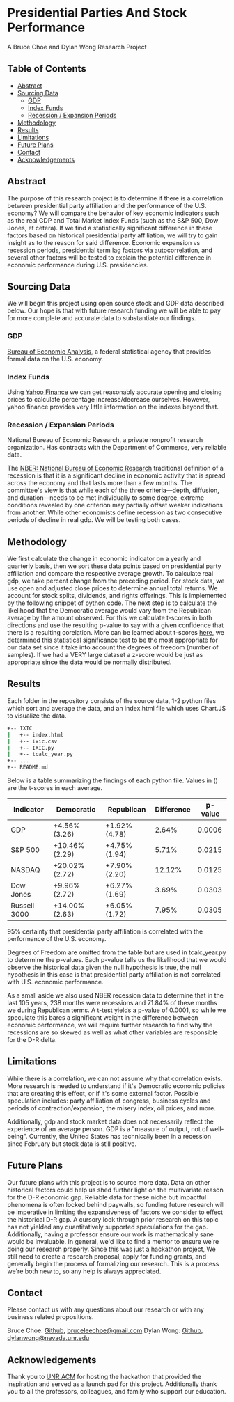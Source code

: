 # Presidential Parties And Stock Performance

A Bruce Choe and Dylan Wong Research Project

## Table of Contents

* [Abstract](#abstract)
* [Sourcing Data](#sourcing-data)
  * [GDP](#gdp)
  * [Index Funds](#index-funds)
  * [Recession / Expansion Periods](#recession-/-expansion-periods)
* [Methodology](#methodology)
* [Results](#results)
* [Limitations](#limitations)
* [Future Plans](#future-plans)
* [Contact](#contact)
* [Acknowledgements](#acknowledgements)

<!-- ABOUT THE PROJECT -->
## Abstract
The purpose of this research project is to determine if there is a correlation between presidential party affiliation and the performance of the U.S. economy? We will compare the behavior of key economic indicators such as the real GDP and Total Market Index Funds (such as the S&P 500, Dow Jones, et cetera). If we find a statistically significant difference in these factors based on historical presidential party affiliation, we will try to gain insight as to the reason for said difference. Economic expansion vs recession periods, presidential term lag factors via autocorrelation, and several other factors will be tested to explain the potential difference in economic performance during U.S. presidencies.

<!-- SOURCING DATA -->
## Sourcing Data

We will begin this project using open source stock and GDP data described below. Our hope is that with future research funding we will be able to pay for more complete and accurate data to substantiate our findings.

### GDP

[Bureau of Economic Analysis](https://apps.bea.gov/iTable/index_nipa.cfm), a federal statistical agency that provides formal data on the U.S. economy.

### Index Funds

Using [Yahoo Finance](https://finance.yahoo.com) we can get reasonably accurate opening and closing prices to calculate percentage increase/decrease ourselves. However, yahoo finance provides very little information on the indexes beyond that.

### Recession / Expansion Periods
National Bureau of Economic Research, a private nonprofit research organization. Has contracts with the Department of Commerce, very reliable data. 

The [NBER: National Bureau of Economic Research](https://www.nber.org/research/data/us-business-cycle-expansions-and-contractions) traditional definition of a recession is that it is a significant decline in economic activity that is spread across the economy and that lasts more than a few months. The committee's view is that while each of the three criteria—depth, diffusion, and duration—needs to be met individually to some degree, extreme conditions revealed by one criterion may partially offset weaker indications from another. While other economists define recession as two consecutive periods of decline in real gdp. We will be testing both cases.

<!-- METHODOLOGY -->
## Methodology

We first calculate the change in economic indicator on a yearly and quarterly basis, then we sort these data points based on presidential party affiliation and compare the respective average growth. To calculate real gdp, we take percent change from the preceding period. For stock data, we use open and adjusted close prices to determine annual total returns. We account for stock splits, dividends, and rights offerings. This is implemented by the following snippet of [python code](https://github.com/Wong-Innovations/PresidentialPartiesAndStockPerformance/blob/aff5aa3d0661e8f8dfda7234b4a89d7ffe239407/IXIC/IXIC.py#L119-L130). The next step is to calculate the likelihood that the Democratic average would vary from the Republican average by the amount observed. For this we calculate t-scores in both directions and use the resulting p-value to say with a given confidence that there is a resulting corelation. More can be learned about t-scores [here](https://www.statisticshowto.com/probability-and-statistics/t-distribution/t-score-formula/), we determined this statistical significance test to be the most appropriate for our data set since it take into account the degrees of freedom (number of samples). If we had a VERY large dataset a z-score would be just as appropriate since the data would be normally distributed.

<!-- RESULTS -->
## Results

Each folder in the repository consists of the source data, 1-2 python files which sort and average the data, and an index.html file which uses Chart.JS to visualize the data.

```bash
+-- IXIC
|   +-- index.html
|   +-- ixic.csv
|   +-- IXIC.py
|   +-- tcalc_year.py
+-- ...
+-- README.md
```

Below is a table summarizing the findings of each python file. Values in () are the t-scores in each average.

| Indicator    | Democratic     | Republican    | Difference | p-value |
|--------------|----------------|---------------|------------|---------|
| GDP          | +4.56% (3.26)  | +1.92% (4.78) | 2.64%      | 0.0006  |
| S&P 500      | +10.46% (2.29) | +4.75% (1.94) | 5.71%      | 0.0215  |
| NASDAQ       | +20.02% (2.72) | +7.90% (2.20) | 12.12%     | 0.0125  |
| Dow Jones    | +9.96% (2.72)  | +6.27% (1.69) | 3.69%      | 0.0303  |
| Russell 3000 | +14.00% (2.63) | +6.05% (1.72) | 7.95%      | 0.0305  |

95% certainty that presidential party affiliation is correlated with the performance of the U.S. economy.

Degrees of Freedom are omitted from the table but are used in tcalc_year.py to determine the p-values. Each p-value tells us the likelihood that we would observe the historical data given the null hypothesis is true, the null hypothesis in this case is that presidential party affiliation is not correlated with U.S. economic performance.

As a small aside we also used NBER recession data to determine that in the last 105 years, 238 months were recessions and 71.84% of these months we during Republican terms. A t-test yields a p-value of 0.0001, so while we speculate this bares a significant weight in the difference between economic performance, we will require further research to find why the recessions are so skewed as well as what other variables are responsible for the D-R delta.

<!-- LIMITATIONS -->
## Limitations

While there is a correlation, we can not assume why that correlation exists. 
More research is needed to understand if it's Democratic economic policies that are creating this effect, or if it's some external factor. 
Possible speculation includes: party affiliation of congress, business cycles and periods of contraction/expansion, the misery index, oil prices, and more. 

Additionally, gdp and stock market data does not necessarily reflect the experience of an average person. GDP is a "measure of output, not of well-being". Currently, the United States has technically been in a recession since February but stock data is still positive.   

<!-- FUTURE PLANS -->
## Future Plans

Our future plans with this project is to source more data. Data on other historical factors could help us shed further light on the multivariate reason for the D-R economic gap. Reliable data for these niche but impactful phenomena is often locked behind paywalls, so funding future research will be imperative in limiting the expansiveness of factors we consider to effect the historical D-R gap. A cursory look through prior research on this topic has not yielded any quantitatively supported speculations for the gap. Additionally, having a professor ensure our work is mathematically sane would be invaluable. In general, we'd like to find a mentor to ensure we're doing our research properly. Since this was just a hackathon project, We still need to create a research proposal, apply for funding grants, and generally begin the process of formalizing our research. This is a process we're both new to, so any help is always appreciated. 

<!-- CONTACT -->
## Contact

Please contact us with any questions about our research or with any business related propositions.

Bruce Choe: [Github](https://github.com/BruceChoe), [bruceleechoe@gmail.com](bruceleechoe@gmail.com)
Dylan Wong: [Github](https://github.com/Wong-Innovations), [dylanwong@nevada.unr.edu](dylanwong@nevada.unr.edu)

<!-- ACKNOWLEDGEMENTS -->
## Acknowledgements

Thank you to [UNR ACM](https://acm.cse.unr.edu/) for hosting the hackathon that provided the inspiration and served as a launch pad for this project.
Additionally thank you to all the professors, colleagues, and family who support our education.

